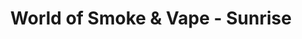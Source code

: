 ---
title: "World of Smoke & Vape - Sunrise"
url: /sunrise/world-of-smoke-und-vape-sunrise/
shop: E-Zigaretten
---